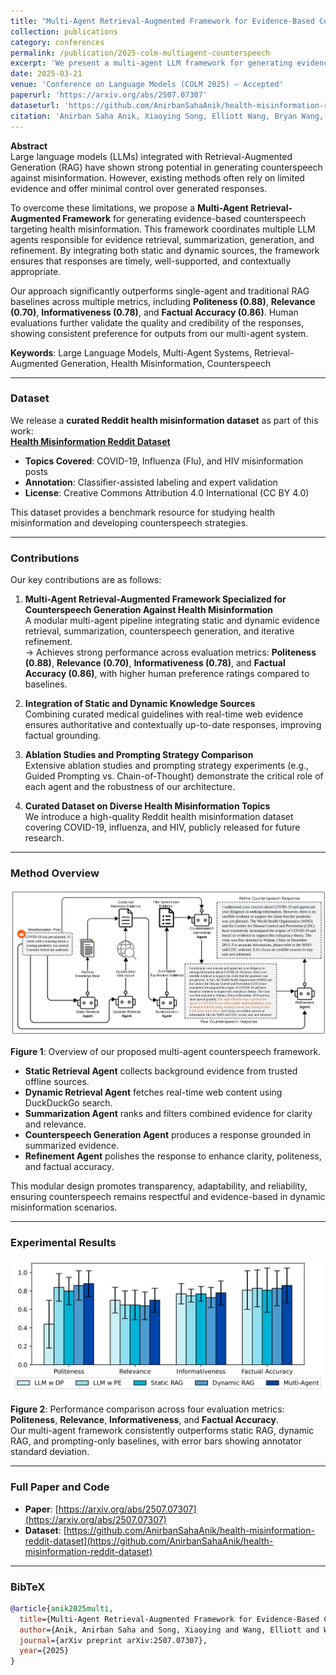 ```yaml
---
title: "Multi-Agent Retrieval-Augmented Framework for Evidence-Based Counterspeech Against Health Misinformation"
collection: publications
category: conferences
permalink: /publication/2025-colm-multiagent-counterspeech
excerpt: 'We present a multi-agent LLM framework for generating evidence-based counterspeech grounded in dynamic and static retrieval sources.'
date: 2025-03-21
venue: 'Conference on Language Models (COLM 2025) – Accepted'
paperurl: 'https://arxiv.org/abs/2507.07307'
dataseturl: 'https://github.com/AnirbanSahaAnik/health-misinformation-reddit-dataset'
citation: 'Anirban Saha Anik, Xiaoying Song, Elliott Wang, Bryan Wang, Bengisu Yarimbas, Lingzi Hong. (2025). "Multi-Agent Retrieval-Augmented Framework for Evidence-Based Counterspeech Against Health Misinformation." <i>Conference on Language Models (COLM 2025)</i>.'
---
```


**Abstract**  
Large language models (LLMs) integrated with Retrieval-Augmented Generation (RAG) have shown strong potential in generating counterspeech against misinformation. However, existing methods often rely on limited evidence and offer minimal control over generated responses.

To overcome these limitations, we propose a **Multi-Agent Retrieval-Augmented Framework** for generating evidence-based counterspeech targeting health misinformation. This framework coordinates multiple LLM agents responsible for evidence retrieval, summarization, generation, and refinement. By integrating both static and dynamic sources, the framework ensures that responses are timely, well-supported, and contextually appropriate.

Our approach significantly outperforms single-agent and traditional RAG baselines across multiple metrics, including **Politeness (0.88)**, **Relevance (0.70)**, **Informativeness (0.78)**, and **Factual Accuracy (0.86)**. Human evaluations further validate the quality and credibility of the responses, showing consistent preference for outputs from our multi-agent system.

**Keywords**: Large Language Models, Multi-Agent Systems, Retrieval-Augmented Generation, Health Misinformation, Counterspeech

---

### Dataset

We release a **curated Reddit health misinformation dataset** as part of this work:  
**[Health Misinformation Reddit Dataset](https://github.com/AnirbanSahaAnik/health-misinformation-reddit-dataset)**  

- **Topics Covered**: COVID-19, Influenza (Flu), and HIV misinformation posts  
- **Annotation**: Classifier-assisted labeling and expert validation  
- **License**: Creative Commons Attribution 4.0 International (CC BY 4.0)

This dataset provides a benchmark resource for studying health misinformation and developing counterspeech strategies.

---

### Contributions

Our key contributions are as follows:
1. **Multi-Agent Retrieval-Augmented Framework Specialized for Counterspeech Generation Against Health Misinformation**  
   A modular multi-agent pipeline integrating static and dynamic evidence retrieval, summarization, counterspeech generation, and iterative refinement.  
   → Achieves strong performance across evaluation metrics: **Politeness (0.88)**, **Relevance (0.70)**, **Informativeness (0.78)**, and **Factual Accuracy (0.86)**, with higher human preference ratings compared to baselines.

2. **Integration of Static and Dynamic Knowledge Sources**  
   Combining curated medical guidelines with real-time web evidence ensures authoritative and contextually up-to-date responses, improving factual grounding.

3. **Ablation Studies and Prompting Strategy Comparison**  
   Extensive ablation studies and prompting strategy experiments (e.g., Guided Prompting vs. Chain-of-Thought) demonstrate the critical role of each agent and the robustness of our architecture.

4. **Curated Dataset on Diverse Health Misinformation Topics**  
   We introduce a high-quality Reddit health misinformation dataset covering COVID-19, influenza, and HIV, publicly released for future research.

---

### Method Overview

![Figure 1: Multi-Agent Counterspeech Framework](\images\Paper-2\marf_page-0001.jpg)

**Figure 1**: Overview of our proposed multi-agent counterspeech framework.  
- **Static Retrieval Agent** collects background evidence from trusted offline sources.  
- **Dynamic Retrieval Agent** fetches real-time web content using DuckDuckGo search.  
- **Summarization Agent** ranks and filters combined evidence for clarity and relevance.  
- **Counterspeech Generation Agent** produces a response grounded in summarized evidence.  
- **Refinement Agent** polishes the response to enhance clarity, politeness, and factual accuracy.  

This modular design promotes transparency, adaptability, and reliability, ensuring counterspeech remains respectful and evidence-based in dynamic misinformation scenarios.

---

### Experimental Results

![Figure 2: Evaluation Results](\images\Paper-2\bar_chart_with_std_page-0001.jpg)

**Figure 2**: Performance comparison across four evaluation metrics: **Politeness**, **Relevance**, **Informativeness**, and **Factual Accuracy**.  
Our multi-agent framework consistently outperforms static RAG, dynamic RAG, and prompting-only baselines, with error bars showing annotator standard deviation.

---

### Full Paper and Code

- **Paper**: [https://arxiv.org/abs/2507.07307](https://arxiv.org/abs/2507.07307)  
- **Dataset**: [https://github.com/AnirbanSahaAnik/health-misinformation-reddit-dataset](https://github.com/AnirbanSahaAnik/health-misinformation-reddit-dataset)

---

### BibTeX

```bibtex
@article{anik2025multi,
  title={Multi-Agent Retrieval-Augmented Framework for Evidence-Based Counterspeech Against Health Misinformation},
  author={Anik, Anirban Saha and Song, Xiaoying and Wang, Elliott and Wang, Bryan and Yarimbas, Bengisu and Hong, Lingzi},
  journal={arXiv preprint arXiv:2507.07307},
  year={2025}
}
```